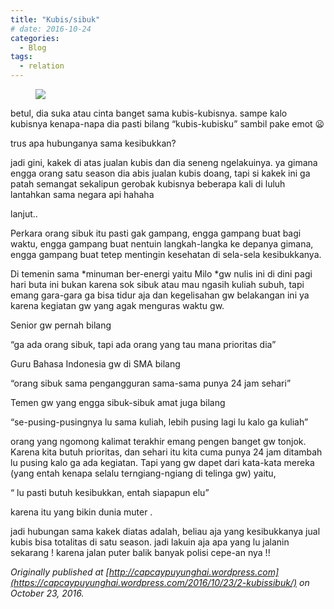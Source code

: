 ```yaml
---
title: "Kubis/sibuk"
# date: 2016-10-24
categories:
  - Blog
tags:
  - relation
---
```


<figure>
	<a><img src="https://miro.medium.com/max/333/0*9gKT1j0DhC5eA5Jl"></a>
	<figcaption></figcaption>
</figure>

betul, dia suka atau cinta banget sama kubis-kubisnya. sampe kalo kubisnya kenapa-napa dia pasti bilang “kubis-kubisku” sambil pake emot 😦

trus apa hubunganya sama kesibukkan?

jadi gini, kakek di atas jualan kubis dan dia seneng ngelakuinya. ya gimana engga orang satu season dia abis jualan kubis doang, tapi si kakek ini ga patah semangat sekalipun gerobak kubisnya beberapa kali di luluh lantahkan sama negara api hahaha

lanjut..

Perkara orang sibuk itu pasti gak gampang, engga gampang buat bagi waktu, engga gampang buat nentuin langkah-langka ke depanya gimana, engga gampang buat tetep mentingin kesehatan di sela-sela kesibukkanya.

Di temenin sama *minuman ber-energi yaitu Milo *gw nulis ini di dini pagi hari buta ini bukan karena sok sibuk atau mau ngasih kuliah subuh, tapi emang gara-gara ga bisa tidur aja dan kegelisahan gw belakangan ini ya karena kegiatan gw yang agak menguras waktu gw.

Senior gw pernah bilang

“ga ada orang sibuk, tapi ada orang yang tau mana prioritas dia”

Guru Bahasa Indonesia gw di SMA bilang

“orang sibuk sama pengangguran sama-sama punya 24 jam sehari”

Temen gw yang engga sibuk-sibuk amat juga bilang

“se-pusing-pusingnya lu sama kuliah, lebih pusing lagi lu kalo ga kuliah”

orang yang ngomong kalimat terakhir emang pengen banget gw tonjok. Karena kita butuh prioritas, dan sehari itu kita cuma punya 24 jam ditambah lu pusing kalo ga ada kegiatan. Tapi yang gw dapet dari kata-kata mereka (yang entah kenapa selalu terngiang-ngiang di telinga gw) yaitu,

“ lu pasti butuh kesibukkan, entah siapapun elu”

karena itu yang bikin dunia muter .

jadi hubungan sama kakek diatas adalah, beliau aja yang kesibukkanya jual kubis bisa totalitas di satu season. jadi lakuin aja apa yang lu jalanin sekarang ! karena jalan puter balik banyak polisi cepe-an nya !!

*Originally published at [http://capcaypuyunghai.wordpress.com](https://capcaypuyunghai.wordpress.com/2016/10/23/2-kubissibuk/) on October 23, 2016.*
